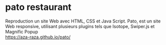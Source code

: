 # pato restaurant
 Reproduction un site Web avec HTML, CSS et Java Script. Pato, est un site Web responsive, utilisant plusieurs plugins tels que Isotope, Swiper.js et Magnific Popup
<br>
https://aza-raza.github.io/pato/